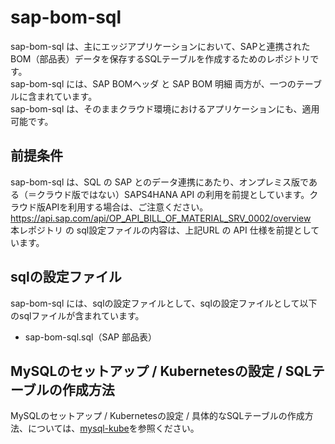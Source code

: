 # sap-bom-sql 
sap-bom-sql は、主にエッジアプリケーションにおいて、SAPと連携されたBOM（部品表）データを保存するSQLテーブルを作成するためのレポジトリです。  
sap-bom-sql には、SAP BOMヘッダ と SAP BOM 明細 両方が、一つのテーブルに含まれています。  
sap-bom-sql は、そのままクラウド環境におけるアプリケーションにも、適用可能です。  

## 前提条件  
sap-bom-sql は、SQL の SAP とのデータ連携にあたり、オンプレミス版である（＝クラウド版ではない）SAPS4HANA API の利用を前提としています。クラウド版APIを利用する場合は、ご注意ください。  
https://api.sap.com/api/OP_API_BILL_OF_MATERIAL_SRV_0002/overview  
本レポジトリ の sql設定ファイルの内容は、上記URL の API 仕様を前提としています。  

## sqlの設定ファイル
sap-bom-sql には、sqlの設定ファイルとして、sqlの設定ファイルとして以下のsqlファイルが含まれています。  

* sap-bom-sql.sql（SAP 部品表）

## MySQLのセットアップ / Kubernetesの設定 / SQLテーブルの作成方法
MySQLのセットアップ / Kubernetesの設定 / 具体的なSQLテーブルの作成方法、については、[mysql-kube](https://github.com/latonaio/mysql-kube)を参照ください。